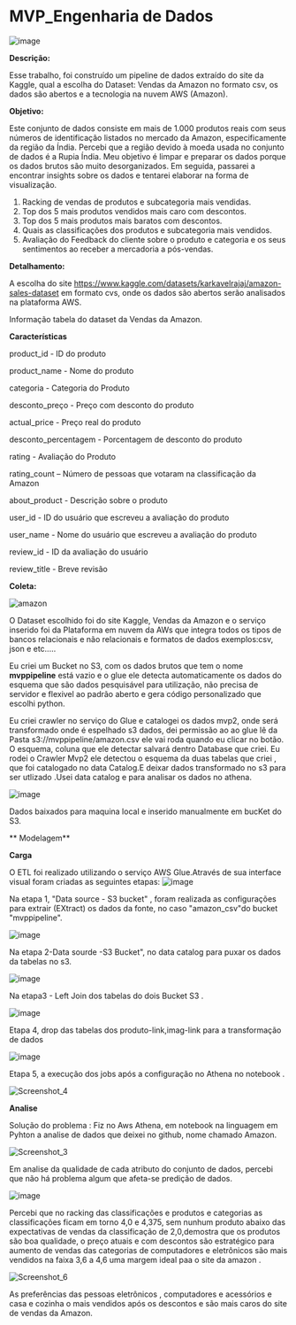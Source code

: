# MVP_Engenharia de Dados 

![image](https://github.com/PatriciaSoaresSPereira/mvp/assets/136263539/47488a39-178b-4151-a771-770c8387057f)

**Descrição:**

Esse trabalho, foi construído um pipeline de dados extraído do site da Kaggle, qual a escolha do Dataset: Vendas da Amazon no formato csv, os dados são abertos e a tecnologia na nuvem AWS (Amazon).


**Objetivo:**

Este conjunto de dados consiste em mais de 1.000 produtos reais com seus números de identificação listados no mercado da Amazon, especificamente da região da Índia. Percebi que a região devido à moeda usada no conjunto de dados é a Rupia Índia. Meu objetivo é limpar e preparar os dados porque os dados brutos são muito desorganizados. Em seguida, passarei a encontrar insights sobre os dados e tentarei elaborar na forma de visualização.

1)   Racking de vendas de produtos e subcategoria mais vendidas.
2)   Top dos 5 mais produtos vendidos mais caro com descontos.
3)   Top dos 5 mais produtos mais baratos com descontos.
4)   Quais as classificações dos produtos e subcategoria mais vendidos. 
6)   Avaliação do Feedback do cliente sobre o produto e categoria e os seus sentimentos ao receber a mercadoria a pós-vendas.

   **Detalhamento:**
   
   A escolha do site https://www.kaggle.com/datasets/karkavelrajaj/amazon-sales-dataset em formato cvs, onde os dados são abertos serão analisados na plataforma AWS.
   
   Informação tabela do dataset da Vendas da Amazon.

 **Características**

product_id - ID do produto

product_name - Nome do produto

categoria - Categoria do Produto

desconto_preço - Preço com desconto do produto

actual_price - Preço real do produto

desconto_percentagem - Porcentagem de desconto do produto

rating - Avaliação do Produto

rating_count – Número de pessoas que votaram na classificação da Amazon

about_product - Descrição sobre o produto

user_id - ID do usuário que escreveu a avaliação do produto

user_name - Nome do usuário que escreveu a avaliação do produto

review_id - ID da avaliação do usuário

review_title - Breve revisão

**Coleta:**

![amazon](https://github.com/PatriciaSoaresSPereira/mvp/assets/136263539/797d9176-0186-4b7a-b123-8970df9fc78b)


O Dataset escolhido foi do site Kaggle, Vendas da Amazon e o serviço inserido foi da Plataforma em nuvem da AWs que integra todos os tipos de bancos relacionais e não relacionais e formatos de dados exemplos:csv, json e etc.....

Eu criei um Bucket no S3, com os dados brutos que tem o nome **mvppipeline** está vazio e o glue ele detecta automaticamente os dados do esquema   que são dados pesquisável para utilização, não precisa de servidor e flexivel ao padrão aberto e gera código personalizado que escolhi python.

Eu criei crawler no serviço do Glue e catalogei os dados mvp2, onde será transformado onde é espelhado s3 dados, dei permissão ao ao glue lê da Pasta s3://mvppipeline/amazon.csv ele vai roda quando eu clicar no botão. O esquema, coluna que ele detectar salvará dentro Database que criei.
Eu rodei o Crawler Mvp2 ele detectou o esquema da duas tabelas que criei , que foi catalogado  no data Catalog.E deixar dados transformado no s3 para ser utlizado .Usei data catalog e para analisar os dados no athena.


![image](https://github.com/PatriciaSoaresSPereira/mvp/assets/136263539/a1ec4548-725b-4520-9291-7d6ea14e9aaf)

Dados baixados para maquina local e inserido manualmente em bucKet do S3.


** Modelagem**

**Carga** 

O ETL foi realizado utilizando o serviço AWS Glue.Através de sua interface visual foram criadas as seguintes etapas:
![image](https://github.com/PatriciaSoaresSPereira/mvp/assets/136263539/a1d423f7-0da3-488c-bc87-a5147ffc4de5)


Na etapa 1, "Data source - S3 bucket" , foram realizada as configurações para extrair (EXtract) os dados da fonte, no caso "amazon_csv"do bucket "mvppipeline".


![image](https://github.com/PatriciaSoaresSPereira/mvp/assets/136263539/5a4b02fc-f85d-472f-b632-160c491ccc69)



Na etapa 2-Data sourde -S3 Bucket", no data catalog para puxar os dados da tabelas no s3.



![image](https://github.com/PatriciaSoaresSPereira/mvp/assets/136263539/92e5a836-f090-45c9-9f2e-44d8c165b9de)


Na etapa3 -  Left Join dos tabelas do dois Bucket S3 .

![image](https://github.com/PatriciaSoaresSPereira/mvp/assets/136263539/2222868d-3ab7-4e53-94d8-c2cfc570708e)

Etapa 4, drop das tabelas dos produto-link,imag-link para a transformação de dados

![image](https://github.com/PatriciaSoaresSPereira/mvp/assets/136263539/3700dade-48e3-45f1-839e-0601eac59fec)

Etapa 5, a execução dos jobs após a configuração no Athena no notebook .

![Screenshot_4](https://github.com/PatriciaSoaresSPereira/mvp/assets/136263539/adcb53fd-78f8-4c71-b6e1-3e0368323d38)



**Analise**

Solução do problema : Fiz no Aws Athena, em notebook na linguagem em Pyhton a analise de dados que deixei no github, nome chamado Amazon. 

![Screenshot_3](https://github.com/PatriciaSoaresSPereira/mvp/assets/136263539/2e919809-c748-4fe7-8723-d68f6b0d72fe)


Em analise da qualidade de cada atributo do conjunto de dados, percebi que não há  problema algum que afeta-se predição de dados.

![image](https://github.com/PatriciaSoaresSPereira/mvp/assets/136263539/006ad415-156c-4510-8f4c-5b92a467a73e)


Percebi que no racking das classificações e produtos e categorias as classificações ficam em torno 4,0 e 4,375, sem nunhum produto abaixo das 
expectativas de vendas da classificação de 2,0,demostra que os produtos são boa qualidade, o preço atuais e com descontos são estratégico para 
aumento de vendas das categorias de computadores e eletrônicos são mais vendidos na faixa 3,6 a 4,6 uma margem ideal paa o site da amazon .

![Screenshot_6](https://github.com/PatriciaSoaresSPereira/mvp/assets/136263539/b87633b0-abf8-4b4f-850d-d2cc0a2d6f90)

As preferências das pessoas eletrônicos , computadores e acessórios e casa e cozinha o mais vendidos após os descontos e são mais caros do site
de vendas da Amazon.




















